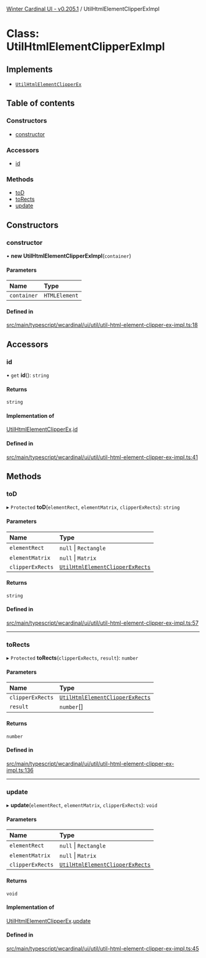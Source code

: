 [Winter Cardinal UI - v0.205.1](../index.md) / UtilHtmlElementClipperExImpl

# Class: UtilHtmlElementClipperExImpl

## Implements

- [`UtilHtmlElementClipperEx`](../interfaces/UtilHtmlElementClipperEx.md)

## Table of contents

### Constructors

- [constructor](UtilHtmlElementClipperExImpl.md#constructor)

### Accessors

- [id](UtilHtmlElementClipperExImpl.md#id)

### Methods

- [toD](UtilHtmlElementClipperExImpl.md#tod)
- [toRects](UtilHtmlElementClipperExImpl.md#torects)
- [update](UtilHtmlElementClipperExImpl.md#update)

## Constructors

### constructor

• **new UtilHtmlElementClipperExImpl**(`container`)

#### Parameters

| Name | Type |
| :------ | :------ |
| `container` | `HTMLElement` |

#### Defined in

[src/main/typescript/wcardinal/ui/util/util-html-element-clipper-ex-impl.ts:18](https://github.com/winter-cardinal/winter-cardinal-ui/blob/v0.205.1/src/main/typescript/wcardinal/ui/util/util-html-element-clipper-ex-impl.ts#L18)

## Accessors

### id

• `get` **id**(): `string`

#### Returns

`string`

#### Implementation of

[UtilHtmlElementClipperEx](../interfaces/UtilHtmlElementClipperEx.md).[id](../interfaces/UtilHtmlElementClipperEx.md#id)

#### Defined in

[src/main/typescript/wcardinal/ui/util/util-html-element-clipper-ex-impl.ts:41](https://github.com/winter-cardinal/winter-cardinal-ui/blob/v0.205.1/src/main/typescript/wcardinal/ui/util/util-html-element-clipper-ex-impl.ts#L41)

## Methods

### toD

▸ `Protected` **toD**(`elementRect`, `elementMatrix`, `clipperExRects`): `string`

#### Parameters

| Name | Type |
| :------ | :------ |
| `elementRect` | ``null`` \| `Rectangle` |
| `elementMatrix` | ``null`` \| `Matrix` |
| `clipperExRects` | [`UtilHtmlElementClipperExRects`](../interfaces/UtilHtmlElementClipperExRects.md) |

#### Returns

`string`

#### Defined in

[src/main/typescript/wcardinal/ui/util/util-html-element-clipper-ex-impl.ts:57](https://github.com/winter-cardinal/winter-cardinal-ui/blob/v0.205.1/src/main/typescript/wcardinal/ui/util/util-html-element-clipper-ex-impl.ts#L57)

___

### toRects

▸ `Protected` **toRects**(`clipperExRects`, `result`): `number`

#### Parameters

| Name | Type |
| :------ | :------ |
| `clipperExRects` | [`UtilHtmlElementClipperExRects`](../interfaces/UtilHtmlElementClipperExRects.md) |
| `result` | `number`[] |

#### Returns

`number`

#### Defined in

[src/main/typescript/wcardinal/ui/util/util-html-element-clipper-ex-impl.ts:136](https://github.com/winter-cardinal/winter-cardinal-ui/blob/v0.205.1/src/main/typescript/wcardinal/ui/util/util-html-element-clipper-ex-impl.ts#L136)

___

### update

▸ **update**(`elementRect`, `elementMatrix`, `clipperExRects`): `void`

#### Parameters

| Name | Type |
| :------ | :------ |
| `elementRect` | ``null`` \| `Rectangle` |
| `elementMatrix` | ``null`` \| `Matrix` |
| `clipperExRects` | [`UtilHtmlElementClipperExRects`](../interfaces/UtilHtmlElementClipperExRects.md) |

#### Returns

`void`

#### Implementation of

[UtilHtmlElementClipperEx](../interfaces/UtilHtmlElementClipperEx.md).[update](../interfaces/UtilHtmlElementClipperEx.md#update)

#### Defined in

[src/main/typescript/wcardinal/ui/util/util-html-element-clipper-ex-impl.ts:45](https://github.com/winter-cardinal/winter-cardinal-ui/blob/v0.205.1/src/main/typescript/wcardinal/ui/util/util-html-element-clipper-ex-impl.ts#L45)
